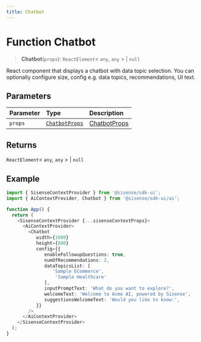 ```yaml
---
title: Chatbot
---
```


# Function Chatbot

> **Chatbot**(`props`): `ReactElement`\< `any`, `any` \> \| `null`

React component that displays a chatbot with data topic selection.
You can optionally configure size, config e.g. data topics, recommendations, UI text.

## Parameters

| Parameter | Type | Description |
| :------ | :------ | :------ |
| `props` | [`ChatbotProps`](../interfaces/interface.ChatbotProps.md) | [ChatbotProps](../interfaces/interface.ChatbotProps.md) |

## Returns

`ReactElement`\< `any`, `any` \> \| `null`

## Example

```ts
import { SisenseContextProvider } from '@sisense/sdk-ui';
import { AiContextProvider, Chatbot } from '@sisense/sdk-ui/ai';

function App() {
  return (
    <SisenseContextProvider {...sisenseContextProps}>
      <AiContextProvider>
        <Chatbot
           width={1000}
           height={800}
           config={{
              enableFollowupQuestions: true,
              numOfRecommendations: 2,
              dataTopicsList: [
                 'Sample ECommerce',
                  'Sample Healthcare'
              ],
              inputPromptText: 'What do you want to explore?',
              welcomeText: 'Welcome to Acme AI, powered by Sisense',
              suggestionsWelcomeText: 'Would you like to know:',
           }}
        />
      </AiContextProvider>
    </SisenseContextProvider>
  );
}
```
